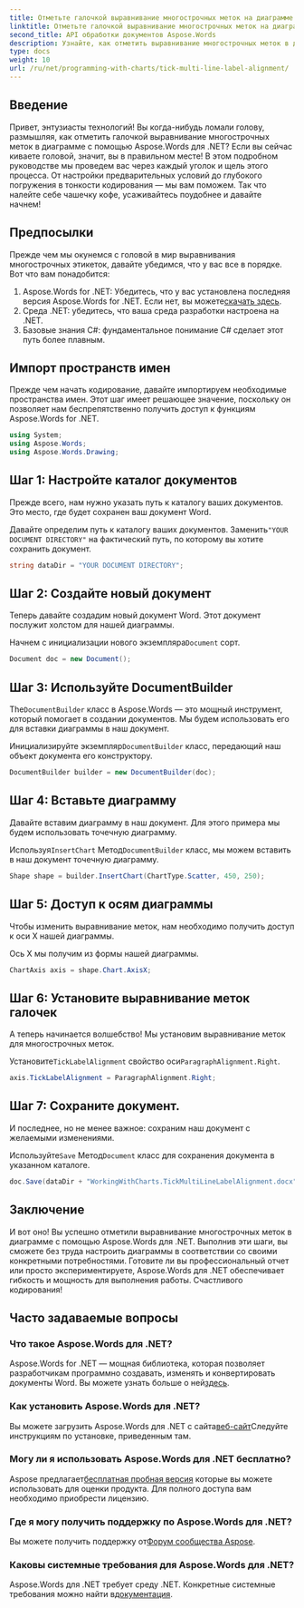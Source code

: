 ```yaml
---
title: Отметьте галочкой выравнивание многострочных меток на диаграмме
linktitle: Отметьте галочкой выравнивание многострочных меток на диаграмме
second_title: API обработки документов Aspose.Words
description: Узнайте, как отметить выравнивание многострочных меток в диаграмме с помощью Aspose.Words для .NET с помощью нашего подробного пошагового руководства. Идеально подходит для разработчиков всех уровней.
type: docs
weight: 10
url: /ru/net/programming-with-charts/tick-multi-line-label-alignment/
---
```

## Введение

Привет, энтузиасты технологий! Вы когда-нибудь ломали голову, размышляя, как отметить галочкой выравнивание многострочных меток в диаграмме с помощью Aspose.Words для .NET? Если вы сейчас киваете головой, значит, вы в правильном месте! В этом подробном руководстве мы проведем вас через каждый уголок и щель этого процесса. От настройки предварительных условий до глубокого погружения в тонкости кодирования — мы вам поможем. Так что налейте себе чашечку кофе, усаживайтесь поудобнее и давайте начнем!

## Предпосылки

Прежде чем мы окунемся с головой в мир выравнивания многострочных этикеток, давайте убедимся, что у вас все в порядке. Вот что вам понадобится:

1.  Aspose.Words for .NET: Убедитесь, что у вас установлена последняя версия Aspose.Words for .NET. Если нет, вы можете[скачать здесь](https://releases.aspose.com/words/net/).
2. Среда .NET: убедитесь, что ваша среда разработки настроена на .NET.
3. Базовые знания C#: фундаментальное понимание C# сделает этот путь более плавным.

## Импорт пространств имен

Прежде чем начать кодирование, давайте импортируем необходимые пространства имен. Этот шаг имеет решающее значение, поскольку он позволяет нам беспрепятственно получить доступ к функциям Aspose.Words for .NET.

```csharp
using System;
using Aspose.Words;
using Aspose.Words.Drawing;
```

## Шаг 1: Настройте каталог документов

Прежде всего, нам нужно указать путь к каталогу ваших документов. Это место, где будет сохранен ваш документ Word.


 Давайте определим путь к каталогу ваших документов. Заменить`"YOUR DOCUMENT DIRECTORY"` на фактический путь, по которому вы хотите сохранить документ.

```csharp
string dataDir = "YOUR DOCUMENT DIRECTORY";
```

## Шаг 2: Создайте новый документ

Теперь давайте создадим новый документ Word. Этот документ послужит холстом для нашей диаграммы.

 Начнем с инициализации нового экземпляра`Document` сорт.

```csharp
Document doc = new Document();
```

## Шаг 3: Используйте DocumentBuilder

 The`DocumentBuilder` класс в Aspose.Words — это мощный инструмент, который помогает в создании документов. Мы будем использовать его для вставки диаграммы в наш документ.

 Инициализируйте экземпляр`DocumentBuilder` класс, передающий наш объект документа его конструктору.

```csharp
DocumentBuilder builder = new DocumentBuilder(doc);
```

## Шаг 4: Вставьте диаграмму

Давайте вставим диаграмму в наш документ. Для этого примера мы будем использовать точечную диаграмму.

 Используя`InsertChart` Метод`DocumentBuilder` класс, мы можем вставить в наш документ точечную диаграмму.

```csharp
Shape shape = builder.InsertChart(ChartType.Scatter, 450, 250);
```

## Шаг 5: Доступ к осям диаграммы

Чтобы изменить выравнивание меток, нам необходимо получить доступ к оси X нашей диаграммы.

Ось X мы получим из формы нашей диаграммы.

```csharp
ChartAxis axis = shape.Chart.AxisX;
```

## Шаг 6: Установите выравнивание меток галочек

А теперь начинается волшебство! Мы установим выравнивание меток для многострочных меток.

 Установите`TickLabelAlignment` свойство оси`ParagraphAlignment.Right`.

```csharp
axis.TickLabelAlignment = ParagraphAlignment.Right;
```

## Шаг 7: Сохраните документ.

И последнее, но не менее важное: сохраним наш документ с желаемыми изменениями.

 Используйте`Save` Метод`Document` класс для сохранения документа в указанном каталоге.

```csharp
doc.Save(dataDir + "WorkingWithCharts.TickMultiLineLabelAlignment.docx");
```

## Заключение

И вот оно! Вы успешно отметили выравнивание многострочных меток в диаграмме с помощью Aspose.Words для .NET. Выполнив эти шаги, вы сможете без труда настроить диаграммы в соответствии со своими конкретными потребностями. Готовите ли вы профессиональный отчет или просто экспериментируете, Aspose.Words для .NET обеспечивает гибкость и мощность для выполнения работы. Счастливого кодирования!

## Часто задаваемые вопросы

### Что такое Aspose.Words для .NET?

 Aspose.Words for .NET — мощная библиотека, которая позволяет разработчикам программно создавать, изменять и конвертировать документы Word. Вы можете узнать больше о ней[здесь](https://reference.aspose.com/words/net/).

### Как установить Aspose.Words для .NET?

 Вы можете загрузить Aspose.Words для .NET с сайта[веб-сайт](https://releases.aspose.com/words/net/)Следуйте инструкциям по установке, приведенным там.

### Могу ли я использовать Aspose.Words для .NET бесплатно?

 Aspose предлагает[бесплатная пробная версия](https://releases.aspose.com/) которые вы можете использовать для оценки продукта. Для полного доступа вам необходимо приобрести лицензию.

### Где я могу получить поддержку по Aspose.Words для .NET?

 Вы можете получить поддержку от[Форум сообщества Aspose](https://forum.aspose.com/c/words/8).

### Каковы системные требования для Aspose.Words для .NET?

 Aspose.Words для .NET требует среду .NET. Конкретные системные требования можно найти в[документация](https://reference.aspose.com/words/net/).